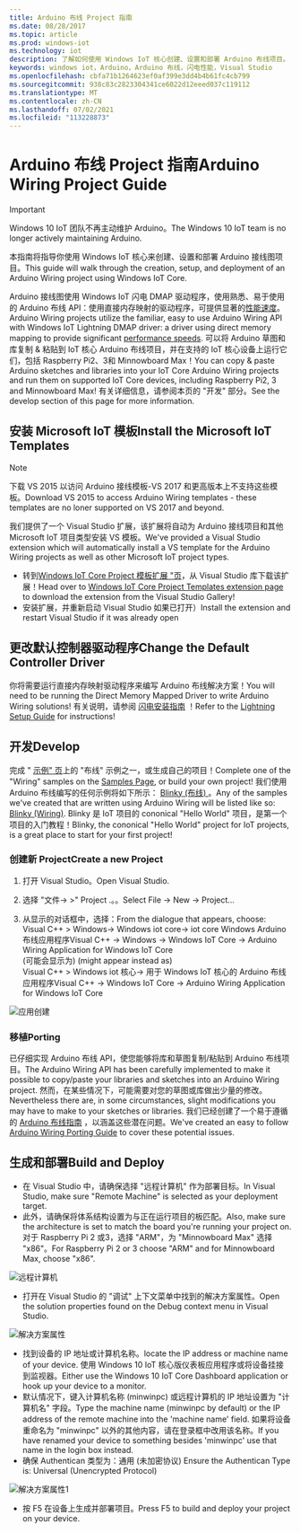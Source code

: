 ```yaml
---
title: Arduino 布线 Project 指南
ms.date: 08/28/2017
ms.topic: article
ms.prod: windows-iot
ms.technology: iot
description: 了解如何使用 Windows IoT 核心创建、设置和部署 Arduino 布线项目。
keywords: windows iot，Arduino，Arduino 布线，闪电性能，Visual Studio
ms.openlocfilehash: cbfa71b1264623ef0af399e3dd4b4b61fc4cb799
ms.sourcegitcommit: 938c83c2823304341ce6022d12eeed037c119112
ms.translationtype: MT
ms.contentlocale: zh-CN
ms.lasthandoff: 07/02/2021
ms.locfileid: "113228873"
---
```

# <a name="arduino-wiring-project-guide"></a><span data-ttu-id="00834-104">Arduino 布线 Project 指南</span><span class="sxs-lookup"><span data-stu-id="00834-104">Arduino Wiring Project Guide</span></span>

> [!IMPORTANT]
> <span data-ttu-id="00834-105">Windows 10 IoT 团队不再主动维护 Arduino。</span><span class="sxs-lookup"><span data-stu-id="00834-105">The Windows 10 IoT team is no longer actively maintaining Arduino.</span></span>

<span data-ttu-id="00834-106">本指南将指导你使用 Windows IoT 核心来创建、设置和部署 Arduino 接线图项目。</span><span class="sxs-lookup"><span data-stu-id="00834-106">This guide will walk through the creation, setup, and deployment of an Arduino Wiring project using Windows IoT Core.</span></span>

<span data-ttu-id="00834-107">Arduino 接线图使用 Windows IoT 闪电 DMAP 驱动程序，使用熟悉、易于使用的 Arduino 布线 API：使用直接内存映射的驱动程序，可提供显著的[性能速度](../develop-your-app/LightningPerformance.md)。</span><span class="sxs-lookup"><span data-stu-id="00834-107">Arduino Wiring projects utilize the familiar, easy to use Arduino Wiring API with Windows IoT Lightning DMAP driver: a driver using direct memory mapping to provide significant [performance speeds](../develop-your-app/LightningPerformance.md).</span></span> <span data-ttu-id="00834-108">可以将 Arduino 草图和库复制 & 粘贴到 IoT 核心 Arduino 布线项目，并在支持的 IoT 核心设备上运行它们，包括 Raspberry Pi2、3和 Minnowboard Max！</span><span class="sxs-lookup"><span data-stu-id="00834-108">You can copy & paste Arduino sketches and libraries into your IoT Core Arduino Wiring projects and run them on supported IoT Core devices, including Raspberry Pi2, 3 and Minnowboard Max!</span></span> <span data-ttu-id="00834-109">有关详细信息，请参阅本页的 "开发" 部分。</span><span class="sxs-lookup"><span data-stu-id="00834-109">See the develop section of this page for more information.</span></span>

## <a name="install-the-microsoft-iot-templates"></a><span data-ttu-id="00834-110">安装 Microsoft IoT 模板</span><span class="sxs-lookup"><span data-stu-id="00834-110">Install the Microsoft IoT Templates</span></span>

> [!NOTE]
> <span data-ttu-id="00834-111">下载 VS 2015 以访问 Arduino 接线模板-VS 2017 和更高版本上不支持这些模板。</span><span class="sxs-lookup"><span data-stu-id="00834-111">Download VS 2015 to access Arduino Wiring templates - these templates are no loner supported on VS 2017 and beyond.</span></span>

<span data-ttu-id="00834-112">我们提供了一个 Visual Studio 扩展，该扩展将自动为 Arduino 接线项目和其他 Microsoft IoT 项目类型安装 VS 模板。</span><span class="sxs-lookup"><span data-stu-id="00834-112">We've provided a Visual Studio extension which will automatically install a VS template for the Arduino Wiring projects as well as other Microsoft IoT project types.</span></span>

- <span data-ttu-id="00834-113">转到[Windows IoT Core Project 模板扩展 "页](https://go.microsoft.com/fwlink/?linkid=847472)，从 Visual Studio 库下载该扩展！</span><span class="sxs-lookup"><span data-stu-id="00834-113">Head over to [Windows IoT Core Project Templates extension page](https://go.microsoft.com/fwlink/?linkid=847472) to download the extension from the Visual Studio Gallery!</span></span>
- <span data-ttu-id="00834-114">安装扩展，并重新启动 Visual Studio 如果已打开）</span><span class="sxs-lookup"><span data-stu-id="00834-114">Install the extension and restart Visual Studio if it was already open</span></span>

## <a name="change-the-default-controller-driver"></a><span data-ttu-id="00834-115">更改默认控制器驱动程序</span><span class="sxs-lookup"><span data-stu-id="00834-115">Change the Default Controller Driver</span></span>

<span data-ttu-id="00834-116">你将需要运行直接内存映射驱动程序来编写 Arduino 布线解决方案！</span><span class="sxs-lookup"><span data-stu-id="00834-116">You will need to be running the Direct Memory Mapped Driver to write Arduino Wiring solutions!</span></span> <span data-ttu-id="00834-117">有关说明，请参阅 [闪电安装指南](../develop-your-app/LightningSetup.md) ！</span><span class="sxs-lookup"><span data-stu-id="00834-117">Refer to the [Lightning Setup Guide](../develop-your-app/LightningSetup.md) for instructions!</span></span>

## <a name="develop"></a><span data-ttu-id="00834-118">开发</span><span class="sxs-lookup"><span data-stu-id="00834-118">Develop</span></span>
<span data-ttu-id="00834-119">完成 " [示例" 页](https://developer.microsoft.com/en-us/windows/iot/samples)上的 "布线" 示例之一，或生成自己的项目！</span><span class="sxs-lookup"><span data-stu-id="00834-119">Complete one of the "Wiring" samples on the [Samples Page](https://developer.microsoft.com/en-us/windows/iot/samples), or build your own project!</span></span> <span data-ttu-id="00834-120">我们使用 Arduino 布线编写的任何示例将如下所示： [Blinky (布线) ](https://developer.microsoft.com/en-us/windows/iot/samples/helloblinkybackgroundwiring)。</span><span class="sxs-lookup"><span data-stu-id="00834-120">Any of the samples we've created that are written using Arduino Wiring will be listed like so: [Blinky (Wiring)](https://developer.microsoft.com/en-us/windows/iot/samples/helloblinkybackgroundwiring).</span></span> <span data-ttu-id="00834-121">Blinky 是 IoT 项目的 cononical "Hello World" 项目，是第一个项目的入门教程！</span><span class="sxs-lookup"><span data-stu-id="00834-121">Blinky, the cononical "Hello World" project for IoT projects, is a great place to start for your first project!</span></span>

### <a name="create-a-new-project"></a><span data-ttu-id="00834-122">创建新 Project</span><span class="sxs-lookup"><span data-stu-id="00834-122">Create a new Project</span></span>
1. <span data-ttu-id="00834-123">打开 Visual Studio。</span><span class="sxs-lookup"><span data-stu-id="00834-123">Open Visual Studio.</span></span>

2. <span data-ttu-id="00834-124">选择 "文件-> >" Project .。。</span><span class="sxs-lookup"><span data-stu-id="00834-124">Select File -> New -> Project...</span></span>

3. <span data-ttu-id="00834-125">从显示的对话框中，选择：</span><span class="sxs-lookup"><span data-stu-id="00834-125">From the dialogue that appears, choose:</span></span>  
<span data-ttu-id="00834-126">Visual C++ > Windows-> Windows iot core-> iot core Windows Arduino 布线应用程序</span><span class="sxs-lookup"><span data-stu-id="00834-126">Visual C++ -> Windows -> Windows IoT Core -> Arduino Wiring Application for Windows IoT Core</span></span>  
<span data-ttu-id="00834-127"> (可能会显示为) </span><span class="sxs-lookup"><span data-stu-id="00834-127">(might appear instead as)</span></span>  
<span data-ttu-id="00834-128">Visual C++ > Windows iot 核心-> 用于 Windows IoT 核心的 Arduino 布线应用程序</span><span class="sxs-lookup"><span data-stu-id="00834-128">Visual C++ -> Windows IoT Core -> Arduino Wiring Application for Windows IoT Core</span></span>


![应用创建](../media/ArduinoWiring/appcreate.png)

### <a name="porting"></a><span data-ttu-id="00834-130">移植</span><span class="sxs-lookup"><span data-stu-id="00834-130">Porting</span></span>

<span data-ttu-id="00834-131">已仔细实现 Arduino 布线 API，使您能够将库和草图复制/粘贴到 Arduino 布线项目。</span><span class="sxs-lookup"><span data-stu-id="00834-131">The Arduino Wiring API has been carefully implemented to make it possible to copy/paste your libraries and sketches into an Arduino Wiring project.</span></span> <span data-ttu-id="00834-132">然而，在某些情况下，可能需要对您的草图或库做出少量的修改。</span><span class="sxs-lookup"><span data-stu-id="00834-132">Nevertheless there are, in some circumstances, slight modifications you may have to make to your sketches or libraries.</span></span> <span data-ttu-id="00834-133">我们已经创建了一个易于遵循的 [Arduino 布线指南](ArduinoWiringPortingGuide.md) ，以涵盖这些潜在问题。</span><span class="sxs-lookup"><span data-stu-id="00834-133">We've created an easy to follow [Arduino Wiring Porting Guide](ArduinoWiringPortingGuide.md) to cover these potential issues.</span></span>

## <a name="build-and-deploy"></a><span data-ttu-id="00834-134">生成和部署</span><span class="sxs-lookup"><span data-stu-id="00834-134">Build and Deploy</span></span>

- <span data-ttu-id="00834-135">在 Visual Studio 中，请确保选择 "远程计算机" 作为部署目标。</span><span class="sxs-lookup"><span data-stu-id="00834-135">In Visual Studio, make sure "Remote Machine" is selected as your deployment target.</span></span>
- <span data-ttu-id="00834-136">此外，请确保将体系结构设置为与正在运行项目的板匹配。</span><span class="sxs-lookup"><span data-stu-id="00834-136">Also, make sure the  architecture is set to match the board you're running your project on.</span></span> <span data-ttu-id="00834-137">对于 Raspberry Pi 2 或3，选择 "ARM"，为 "Minnowboard Max" 选择 "x86"。</span><span class="sxs-lookup"><span data-stu-id="00834-137">For Raspberry Pi 2 or 3 choose "ARM" and for Minnowboard Max, choose "x86".</span></span>

![远程计算机](../media/ArduinoWiring/wiringapp_remotemachine.png)

- <span data-ttu-id="00834-139">打开在 Visual Studio 的 "调试" 上下文菜单中找到的解决方案属性。</span><span class="sxs-lookup"><span data-stu-id="00834-139">Open the solution properties found on the Debug context menu in Visual Studio.</span></span>

![解决方案属性](../media/ArduinoWiring/wiringapp_properties.png)

- <span data-ttu-id="00834-141">找到设备的 IP 地址或计算机名称。</span><span class="sxs-lookup"><span data-stu-id="00834-141">locate the IP address or machine name of your device.</span></span> <span data-ttu-id="00834-142">使用 Windows 10 IoT 核心版仪表板应用程序或将设备挂接到监视器。</span><span class="sxs-lookup"><span data-stu-id="00834-142">Either use the Windows 10 IoT Core Dashboard application or hook up your device to a monitor.</span></span>
- <span data-ttu-id="00834-143">默认情况下，键入计算机名称 (minwinpc) 或远程计算机的 IP 地址设置为 "计算机名" 字段。</span><span class="sxs-lookup"><span data-stu-id="00834-143">Type the machine name (minwinpc by default) or the IP address of the remote machine into the 'machine name' field.</span></span> <span data-ttu-id="00834-144">如果将设备重命名为 "minwinpc" 以外的其他内容，请在登录框中改用该名称。</span><span class="sxs-lookup"><span data-stu-id="00834-144">If you have renamed your device to something besides 'minwinpc' use that name in the login box instead.</span></span>
- <span data-ttu-id="00834-145">确保 Authentican 类型为：通用 (未加密协议) </span><span class="sxs-lookup"><span data-stu-id="00834-145">Ensure the Authentican Type is: Universal (Unencrypted Protocol)</span></span>

![解决方案属性1](../media/ArduinoWiring/wiringapp_properties2.png)

- <span data-ttu-id="00834-147">按 F5 在设备上生成并部署项目。</span><span class="sxs-lookup"><span data-stu-id="00834-147">Press F5 to build and deploy your project on your device.</span></span>
